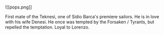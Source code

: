 ![[pops.png]]

First mate of the Teknesi, one of Sidio Barca's premiere sailors. He is in love with his wife Denesi. He once was tempted by the Forsaken / Tyrants, but repelled the temptation. Loyal to Lorenzo.